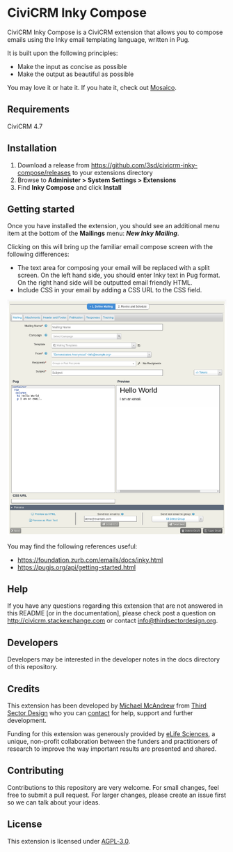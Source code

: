 # CiviCRM Inky Compose

CiviCRM Inky Compose is a CiviCRM extension that allows you to compose emails using the Inky email templating language, written in Pug.

It is built upon the following principles:

* Make the input as concise as possible
* Make the output as beautiful as possible

You may love it or hate it.  If you hate it, check out [Mosaico](https://civicrm.org/extensions/email-template-builder).

## Requirements

CiviCRM 4.7

## Installation

1. Download a release from https://github.com/3sd/civicrm-inky-compose/releases to your extensions directory
2. Browse to **Administer > System Settings > Extensions**
3. Find **Inky Compose** and click **Install**

## Getting started

Once you have installed the extension, you should see an additional menu item at the bottom of the **Mailings** menu: ***New Inky Mailing***.

Clicking on this will bring up the familiar email compose screen with the following differences:

* The text area for composing your email will be replaced with a split screen. On the left hand side, you should enter Inky text in Pug format. On the right hand side will be outputted email friendly HTML.
* Include CSS in your email by adding a CSS URL to the CSS field.

![screenshot](docs/screenshot.png)

You may find the following references useful:

* https://foundation.zurb.com/emails/docs/inky.html
* https://pugjs.org/api/getting-started.html

## Help

If you have any questions regarding this extension that are not answered in this README [or in the documentation], please check post a question on http://civicrm.stackexchange.com or contact info@thirdsectordesign.org.

## Developers

Developers may be interested in the developer notes in the docs directory of this repository.

## Credits

This extension has been developed by [Michael McAndrew](https://twitter.com/michaelmcandrew) from [Third Sector Design](https://thirdsectordesign.org/) who you can [contact](https://thirdsectordesign.org/contact) for help, support and further development.

Funding for this extension was generously provided by [eLife Sciences](https://elifesciences.org/), a unique, non-profit collaboration between the funders and practitioners of research to improve the way important results are presented and shared.

## Contributing

Contributions to this repository are very welcome. For small changes, feel free to submit a pull request. For larger changes, please create an issue first so we can talk about your ideas.

## License

This extension is licensed under [AGPL-3.0](LICENSE.txt).
